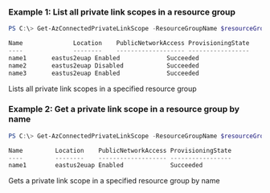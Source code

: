 ### Example 1: List all private link scopes in a resource group
```powershell
PS C:\> Get-AzConnectedPrivateLinkScope -ResourceGroupName $resourceGroupName

Name              Location    PublicNetworkAccess ProvisioningState
----              --------    ------------------- ----------------- 
name1 		eastus2euap Enabled             Succeeded 	 
name2		eastus2euap Disabled            Succeeded        
name3		eastus2euap Enabled             Succeeded         
```
Lists all private link scopes in a specified resource group

### Example 2: Get a private link scope in a resource group by name
```powershell
PS C:\> Get-AzConnectedPrivateLinkScope -ResourceGroupName $resourceGroupName -ScopeName $scopeName

Name         Location    PublicNetworkAccess ProvisioningState
----         --------    ------------------- -----------------
name1	     eastus2euap Enabled             Succeeded         
```
Gets a private link scope in a specified resource group by name